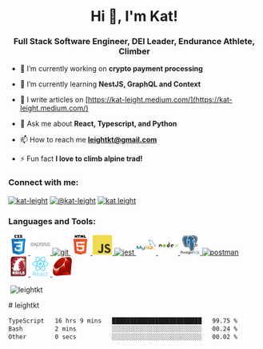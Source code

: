 <h1 align="center">Hi 👋, I'm Kat!</h1>
<h3 align="center">Full Stack Software Engineer, DEI Leader, Endurance Athlete, Climber</h3>

- 🔭 I’m currently working on **crypto payment processing**

- 🌱 I’m currently learning **NestJS, GraphQL and Context**

- 📝 I write articles on [https://kat-leight.medium.com/](https://kat-leight.medium.com/)

- 💬 Ask me about **React, Typescript, and Python**

- 📫 How to reach me **leightkt@gmail.com**

- ⚡ Fun fact **I love to climb alpine trad!**

<h3 align="left">Connect with me:</h3>
<p style=align="left">
<a href="https://linkedin.com/in/kat-leight" target="blank"><img align="center" src="https://www.maryville.edu/wp-content/uploads/2015/11/Linkedin-logo-1-550x550-300x300.png" alt="kat-leight" height="30" width="40" /></a>
<a href="https://medium.com/@kat-leight" target="blank"><img align="center" src="https://miro.medium.com/max/3416/1*5NKHQDjC1cUC441HTejxuQ.png" alt="@kat-leight" height="30" width="40" /></a>
<a href="https://www.youtube.com/c/kat leight" target="blank"><img align="center" src="https://i.pinimg.com/originals/31/23/9a/31239a2f70e4f8e4e3263fafb00ace1c.png" alt="kat leight" height="30" width="40" /></a>
</p>

<h3 align="left">Languages and Tools:</h3>
<p align="left"> <a href="https://www.w3schools.com/css/" target="_blank"> <img src="https://raw.githubusercontent.com/devicons/devicon/master/icons/css3/css3-original-wordmark.svg" alt="css3" width="40" height="40"/> </a> <a href="https://expressjs.com" target="_blank"> <img src="https://raw.githubusercontent.com/devicons/devicon/master/icons/express/express-original-wordmark.svg" alt="express" width="40" height="40"/> </a> <a href="https://git-scm.com/" target="_blank"> <img src="https://www.vectorlogo.zone/logos/git-scm/git-scm-icon.svg" alt="git" width="40" height="40"/> </a> <a href="https://www.w3.org/html/" target="_blank"> <img src="https://raw.githubusercontent.com/devicons/devicon/master/icons/html5/html5-original-wordmark.svg" alt="html5" width="40" height="40"/> </a> <a href="https://developer.mozilla.org/en-US/docs/Web/JavaScript" target="_blank"> <img src="https://raw.githubusercontent.com/devicons/devicon/master/icons/javascript/javascript-original.svg" alt="javascript" width="40" height="40"/> </a> <a href="https://jestjs.io" target="_blank"> <img src="https://www.vectorlogo.zone/logos/jestjsio/jestjsio-icon.svg" alt="jest" width="40" height="40"/> </a> <a href="https://www.mysql.com/" target="_blank"> <img src="https://raw.githubusercontent.com/devicons/devicon/master/icons/mysql/mysql-original-wordmark.svg" alt="mysql" width="40" height="40"/> </a> <a href="https://nodejs.org" target="_blank"> <img src="https://raw.githubusercontent.com/devicons/devicon/master/icons/nodejs/nodejs-original-wordmark.svg" alt="nodejs" width="40" height="40"/> </a> <a href="https://www.postgresql.org" target="_blank"> <img src="https://raw.githubusercontent.com/devicons/devicon/master/icons/postgresql/postgresql-original-wordmark.svg" alt="postgresql" width="40" height="40"/> </a> <a href="https://postman.com" target="_blank"> <img src="https://www.vectorlogo.zone/logos/getpostman/getpostman-icon.svg" alt="postman" width="40" height="40"/> </a> <a href="https://rubyonrails.org" target="_blank"> <img src="https://raw.githubusercontent.com/devicons/devicon/master/icons/rails/rails-original-wordmark.svg" alt="rails" width="40" height="40"/> </a> <a href="https://reactjs.org/" target="_blank"> <img src="https://raw.githubusercontent.com/devicons/devicon/master/icons/react/react-original-wordmark.svg" alt="react" width="40" height="40"/> </a> <a href="https://www.ruby-lang.org/en/" target="_blank"> <img src="https://raw.githubusercontent.com/devicons/devicon/master/icons/ruby/ruby-original.svg" alt="ruby" width="40" height="40"/> </a> </p>

<p>&nbsp;<img align="center" src="https://github-readme-stats.vercel.app/api?username=leightkt&show_icons=true&locale=en" alt="leightkt" /></p># leightkt

<!--START_SECTION:waka-->

```text
TypeScript   16 hrs 9 mins   █████████████████████████   99.75 %
Bash         2 mins          ░░░░░░░░░░░░░░░░░░░░░░░░░   00.24 %
Other        0 secs          ░░░░░░░░░░░░░░░░░░░░░░░░░   00.02 %
```

<!--END_SECTION:waka-->

